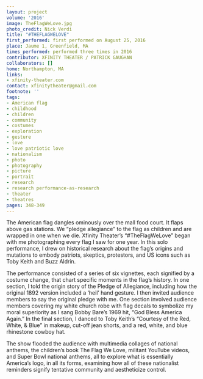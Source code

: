 ```yaml
---
layout: project
volume: '2016'
image: TheFlagWeLove.jpg
photo_credit: Nick Verdi
title: "#THEFLAGWELOVE"
first_performed: first performed on August 25, 2016
place: Jaume 1, Greenfield, MA
times_performed: performed three times in 2016
contributor: XFINITY THEATER / PATRICK GAUGHAN
collaborators: []
home: Northampton, MA
links:
- xfinity-theater.com
contact: xfinitytheater@gmail.com
footnote: ''
tags:
- American flag
- childhood
- children
- community
- costumes
- exploration
- gesture
- love
- love patriotic love
- nationalism
- photo
- photography
- picture
- portrait
- research
- research performance-as-research
- theater
- theatres
pages: 348-349
---
```


The American flag dangles ominously over the mall food court. It flaps above gas stations. We “pledge allegiance” to the flag as children and are wrapped in one when we die. Xfinity Theater’s “#TheFlagWeLove” began with me photographing every flag I saw for one year. In this solo performance, I drew on historical research about the flag’s origins and mutations to embody patriots, skeptics, protestors, and US icons such as Toby Keith and Buzz Aldrin.

The performance consisted of a series of six vignettes, each signified by a costume change, that chart specific moments in the flag’s history. In one section, I told the origin story of the Pledge of Allegiance, including how the original 1892 version included a ‘heil’ hand gesture. I then invited audience members to say the original pledge with me. One section involved audience members covering my white church robe with flag decals to symbolize my moral superiority as I sang Bobby Bare’s 1969 hit, “God Bless America Again.” In the final section, I danced to Toby Keith’s “Courtesy of the Red, White, & Blue” in makeup, cut-off jean shorts, and a red, white, and blue rhinestone cowboy hat.

The show flooded the audience with multimedia collages of national anthems, the children’s book The Flag We Love, militant YouTube videos, and Super Bowl national anthems, all to explore what is essentially America’s logo, in all its forms, examining how all of these nationalist reminders signify tentative community and aestheticize control.
